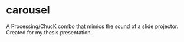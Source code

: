 # carousel
A Processing/ChucK combo that mimics the sound of a slide projector. Created for my thesis presentation.
